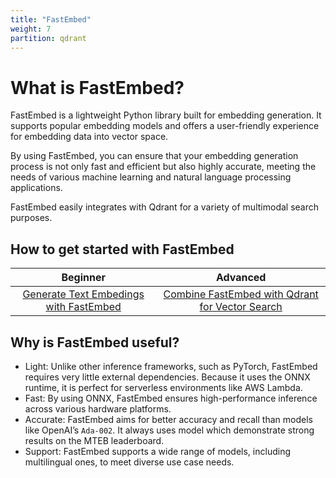 ```yaml
---
title: "FastEmbed" 
weight: 7
partition: qdrant
---
```


# What is FastEmbed?
FastEmbed is a lightweight Python library built for embedding generation. It supports popular embedding models and offers a user-friendly experience for embedding data into vector space. 

By using FastEmbed, you can ensure that your embedding generation process is not only fast and efficient but also highly accurate, meeting the needs of various machine learning and natural language processing applications.

FastEmbed easily integrates with Qdrant for a variety of multimodal search purposes.

## How to get started with FastEmbed

|Beginner|Advanced|
|:-:|:-:|
|[Generate Text Embedings with FastEmbed](/documentation/fastembed/fastembed-quickstart/)|[Combine FastEmbed with Qdrant for Vector Search](/documentation/fastembed/fastembed-semantic-search/)|

## Why is FastEmbed useful?

- Light: Unlike other inference frameworks, such as PyTorch, FastEmbed requires very little external dependencies. Because it uses the ONNX runtime, it is perfect for serverless environments like AWS Lambda.
- Fast: By using ONNX, FastEmbed ensures high-performance inference across various hardware platforms.
- Accurate: FastEmbed aims for better accuracy and recall than models like OpenAI’s `Ada-002`. It always uses model which demonstrate strong results on the MTEB leaderboard.
- Support: FastEmbed supports a wide range of models, including multilingual ones, to meet diverse use case needs.


